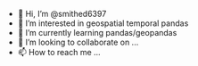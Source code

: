 - 👋 Hi, I’m @smithed6397
- 👀 I’m interested in geospatial temporal pandas
- 🌱 I’m currently learning pandas/geopandas
- 💞️ I’m looking to collaborate on ...
- 📫 How to reach me ...

<!---
smithed6397/smithed6397 is a ✨ special ✨ repository because its `README.md` (this file) appears on your GitHub profile.
You can click the Preview link to take a look at your changes.
--->
